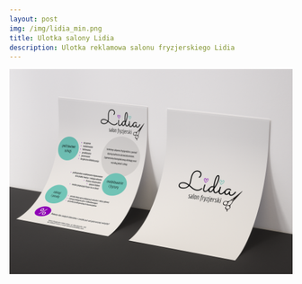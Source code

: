 ```yaml
---
layout: post
img: /img/lidia_min.png
title: Ulotka salony Lidia
description: Ulotka reklamowa salonu fryzjerskiego Lidia
---
```


<img src="/img/lidia.png" alt="">

